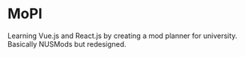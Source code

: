 # MoPl
Learning Vue.js and React.js by creating a mod planner for university. Basically NUSMods but redesigned.
